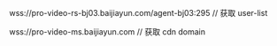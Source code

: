 wss://pro-video-rs-bj03.baijiayun.com/agent-bj03:295 // 获取 user-list

wss://pro-video-ms.baijiayun.com // 获取 cdn domain

